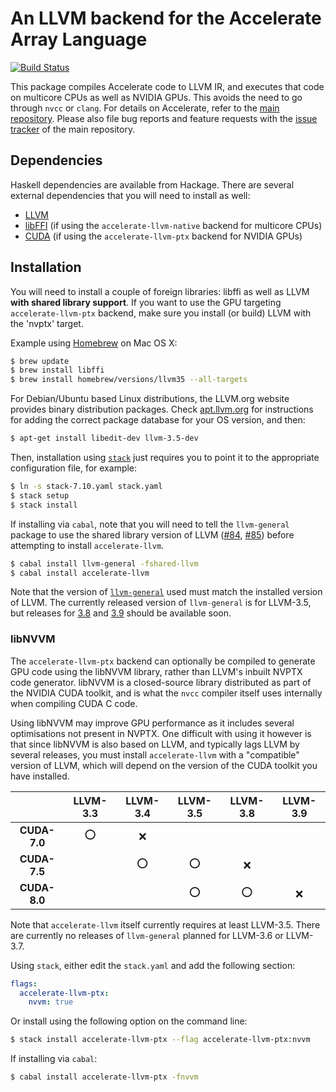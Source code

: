 An LLVM backend for the Accelerate Array Language
=================================================

[![Build Status](https://travis-ci.org/AccelerateHS/accelerate-llvm.svg)](https://travis-ci.org/AccelerateHS/accelerate-llvm)

This package compiles Accelerate code to LLVM IR, and executes that code on
multicore CPUs as well as NVIDIA GPUs. This avoids the need to go through `nvcc`
or `clang`. For details on Accelerate, refer to the [main repository][GitHub].
Please also file bug reports and feature requests with the [issue
tracker][Issues] of the main repository.

  [GitHub]:  https://github.com/AccelerateHS/accelerate
  [Issues]:  https://github.com/AccelerateHS/accelerate/issues

Dependencies
------------

Haskell dependencies are available from Hackage. There are several external
dependencies that you will need to install as well:

 * [LLVM](http://llvm.org)
 * [libFFI](http://sourceware.org/libffi/) (if using the `accelerate-llvm-native` backend for multicore CPUs)
 * [CUDA](https://developer.nvidia.com/cuda-downloads) (if using the `accelerate-llvm-ptx` backend for NVIDIA GPUs)


Installation
------------

You will need to install a couple of foreign libraries: libffi as well as LLVM
__with shared library support__. If you want to use the GPU targeting
`accelerate-llvm-ptx` backend, make sure you install (or build) LLVM with the
'nvptx' target.

Example using [Homebrew](http://brew.sh) on Mac OS X:

```sh
$ brew update
$ brew install libffi
$ brew install homebrew/versions/llvm35 --all-targets
```

For Debian/Ubuntu based Linux distributions, the LLVM.org website provides
binary distribution packages. Check [apt.llvm.org](http://apt.llvm.org) for
instructions for adding the correct package database for your OS version, and
then:

```sh
$ apt-get install libedit-dev llvm-3.5-dev
```

Then, installation using
[`stack`](http://docs.haskellstack.org/en/stable/README.html) just requires you
to point it to the appropriate configuration file, for example:

```sh
$ ln -s stack-7.10.yaml stack.yaml
$ stack setup
$ stack install
```

If installing via `cabal`, note that you will need to tell the `llvm-general`
package to use the shared library version of LLVM ([#84][llvm-general-issue84],
[#85][llvm-general-issue85]) before attempting to install `accelerate-llvm`.

```sh
$ cabal install llvm-general -fshared-llvm
$ cabal install accelerate-llvm
```

Note that the version of
[`llvm-general`](https://hackage.haskell.org/package/llvm-general) used must
match the installed version of LLVM. The currently released version of
`llvm-general` is for LLVM-3.5, but releases for
[3.8](https://github.com/bscarlet/llvm-general/tree/llvm-3.8) and
[3.9](https://github.com/bscarlet/llvm-general/tree/llvm-3.9) should be
available soon.


### libNVVM

The `accelerate-llvm-ptx` backend can optionally be compiled to generate GPU
code using the libNVVM library, rather than LLVM's inbuilt NVPTX code generator.
libNVVM is a closed-source library distributed as part of the NVIDIA CUDA
toolkit, and is what the `nvcc` compiler itself uses internally when compiling
CUDA C code.

Using libNVVM may improve GPU performance as it includes several optimisations
not present in NVPTX. One difficult with using it however is that since libNVVM
is also based on LLVM, and typically lags LLVM by several releases, you must
install `accelerate-llvm` with a "compatible" version of LLVM, which will
depend on the version of the CUDA toolkit you have installed.

|              | LLVM-3.3 | LLVM-3.4 | LLVM-3.5 | LLVM-3.8 | LLVM-3.9 |
|:------------:|:--------:|:--------:|:--------:|:--------:|:--------:|
| **CUDA-7.0** |     ⭕    |     ❌    |          |          |          |
| **CUDA-7.5** |          |     ⭕    |     ⭕    |     ❌    |          |
| **CUDA-8.0** |          |          |     ⭕    |     ⭕    |     ❌    |

Note that `accelerate-llvm` itself currently requires at least LLVM-3.5. There
are currently no releases of `llvm-general` planned for LLVM-3.6 or LLVM-3.7.

Using `stack`, either edit the `stack.yaml` and add the following section:

```yaml
flags:
  accelerate-llvm-ptx:
    nvvm: true
```

Or install using the following option on the command line:

```sh
$ stack install accelerate-llvm-ptx --flag accelerate-llvm-ptx:nvvm
```

If installing via `cabal`:

```sh
$ cabal install accelerate-llvm-ptx -fnvvm
```

 [llvm-general-issue84]:        https://github.com/bscarlet/llvm-general/issues/84
 [llvm-general-issue85]:        https://github.com/bscarlet/llvm-general/issues/85


